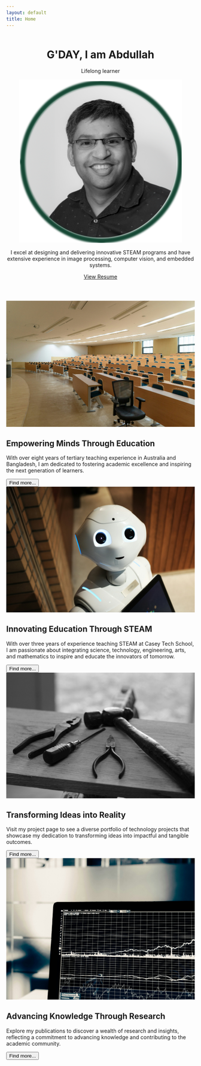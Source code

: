 ```yaml
---
layout: default
title: Home
---
```


<header class="homepage-hero-section">
    <div class="header-content">
      <div class="column">
        <h1 class="gradient-text">G'DAY, I am Abdullah</h1>
        <p class="hero-scale">Lifelong learner</p>
      </div>
      <div class="column">
        <img src="/assets/images/Profile.png" alt="S M Abdullah, PhD" class="portrait">
      </div>
    </div>
    <p class="hero-paragraph">I excel at designing and delivering innovative STEAM programs and have extensive experience in image processing, computer vision, and embedded systems.</p>
    <a href="/Resume_latest.pdf" target="_blank" rel="noopener noreferrer" class="btn">View Resume</a>
</header>
<div class="card-container">
  <div class="card">
    <img src="./assets/images/university_teaching.jpg" alt="University teaching">
    <h2>Empowering Minds Through Education</h2>
    <p>With over eight years of tertiary teaching experience in Australia and Bangladesh, I am dedicated to fostering academic excellence and inspiring the next generation of learners.</p>
    <a href="/about/#graduate-teaching-associate-monash-university">
      <button>Find more...</button>
    </a>
  </div>
  <div class="card">
    <img src="./assets/images/technology teaching.jpg" alt="STEAM teaching">
    <h2>Innovating Education Through STEAM</h2>
    <p>With over three years of experience teaching STEAM at Casey Tech School, I am passionate about integrating science, technology, engineering, arts, and mathematics to inspire and educate the innovators of tomorrow.</p>
    <a href="/about/#steam-teacher-casey-tech-school">
      <button>Find more...</button>
    </a>
  </div>
  <div class="card">
    <img src="./assets/images/project.jpg" alt="Project">
    <h2>Transforming Ideas into Reality</h2>
    <p>Visit my project page to see a diverse portfolio of technology projects that showcase my dedication to transforming ideas into impactful and tangible outcomes.</p>
    <a href="/projects">
      <button>Find more...</button>
    </a>
  </div>
  <div class="card">
    <img src="./assets/images/research.jpg" alt="Research publication">
    <h2>Advancing Knowledge Through Research</h2>
    <p>Explore my publications to discover a wealth of research and insights, reflecting a commitment to advancing knowledge and contributing to the academic community.</p>
    <a href="/publications">
      <button>Find more...</button>
    </a>
  </div>
</div>
